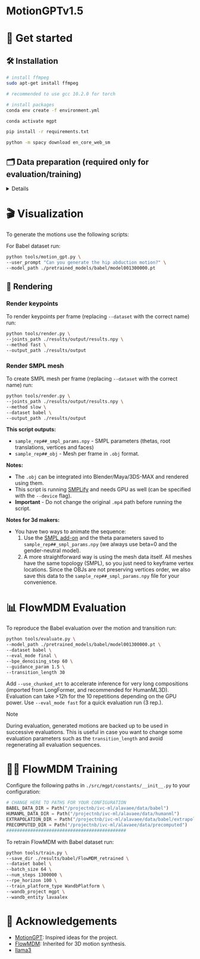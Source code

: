# MotionGPTv1.5

# 🚀 Get started

## 🛠️ Installation

```bash
# install ffmpeg
sudo apt-get install ffmpeg

# recommended to use gcc 10.2.0 for torch

# install packages
conda env create -f environment.yml

conda activate mgpt

pip install -r requirements.txt

python -m spacy download en_core_web_sm
```

## 🗂️ Data preparation (required only for evaluation/training)

<details>

**Babel dataset**:

1. Download the processed version [here](https://drive.google.com/file/d/18a4eRh8mbIFb55FMHlnmI8B8tSTkbp4t/view?usp=share_link), and place it at `./dataset/babel`.

2. Download the following [here](https://drive.google.com/file/d/1PBlbxawaeFTxtKkKDsoJwQGuDTdp52DD/view?usp=sharing), and place it at `./dataset/babel`.

</details>

# 🎬 Visualization

To generate the motions use the following scripts:

For Babel dataset run:

```bash
python tools/motion_gpt.py \
--user_prompt "Can you generate the hip abduction motion?" \
--model_path ./pretrained_models/babel/model001300000.pt
```

## 🎨 Rendering

### Render keypoints

To render keypoints per frame (replacing `--dataset` with the correct name) run:

```bash
python tools/render.py \
--joints_path ./results/output/results.npy \
--method fast \
--output_path ./results/output
```

### Render SMPL mesh

To create SMPL mesh per frame (replacing `--dataset` with the correct name) run:

```bash
python tools/render.py \
--joints_path ./results/output/results.npy \
--method slow \
--dataset babel \
--output_path ./results/output
```

**This script outputs:**
* `sample_rep##_smpl_params.npy` - SMPL parameters (thetas, root translations, vertices and faces)
* `sample_rep##_obj` - Mesh per frame in `.obj` format.

**Notes:**
* The `.obj` can be integrated into Blender/Maya/3DS-MAX and rendered using them.
* This script is running [SMPLify](https://smplify.is.tue.mpg.de/) and needs GPU as well (can be specified with the `--device` flag).
* **Important** - Do not change the original `.mp4` path before running the script.

**Notes for 3d makers:**
* You have two ways to animate the sequence:
  1. Use the [SMPL add-on](https://smpl.is.tue.mpg.de/index.html) and the theta parameters saved to `sample_rep##_smpl_params.npy` (we always use beta=0 and the gender-neutral model).
  2. A more straightforward way is using the mesh data itself. All meshes have the same topology (SMPL), so you just need to keyframe vertex locations. 
     Since the OBJs are not preserving vertices order, we also save this data to the `sample_rep##_smpl_params.npy` file for your convenience.

# 📊 FlowMDM Evaluation

To reproduce the Babel evaluation over the motion and transition run:

```bash
python tools/evaluate.py \
--model_path ./pretrained_models/babel/model001300000.pt \
--dataset babel \
--eval_mode final \
--bpe_denoising_step 60 \
--guidance_param 1.5 \
--transition_length 30
```

Add `--use_chunked_att` to accelerate inference for very long compositions (imported from LongFormer, and recommended for HumanML3D). Evaluation can take >12h for the 10 repetitions depending on the GPU power. Use `--eval_mode fast` for a quick evaluation run (3 rep.). 

> [!NOTE]
> During evaluation, generated motions are backed up to be used in successive evaluations. This is useful in case you want to change some evaluation parameters such as the `transition_length` and avoid regenerating all evaluation sequences. 

# 🏋️‍♂️ FlowMDM Training

Configure the following paths in `./src/mgpt/constants/__init__.py` to your configuration:

```python
# CHANGE HERE TO PATHS FOR YOUR CONFIGURATION
BABEL_DATA_DIR = Path("/projectnb/ivc-ml/alavaee/data/babel")
HUMANML_DATA_DIR = Path("/projectnb/ivc-ml/alavaee/data/humanml")
EXTRAPOLATION_DIR = Path("/projectnb/ivc-ml/alavaee/data/babel/extrapolation")
PRECOMPUTED_DIR = Path("/projectnb/ivc-ml/alavaee/data/precomputed")
#############################################
```

To retrain FlowMDM with Babel dataset run:

```bash
python tools/train.py \
--save_dir ./results/babel/FlowMDM_retrained \
--dataset babel \
--batch_size 64 \
--num_steps 1300000 \
--rpe_horizon 100 \
--train_platform_type WandbPlatform \
--wandb_project mgpt \
--wandb_entity lavaalex
```

# 🤝 Acknowledgements

* [MotionGPT](https://github.com/OpenMotionLab/MotionGPT): Inspired ideas for the project.
* [FlowMDM](https://github.com/BarqueroGerman/FlowMDM/tree/main): Inherited for 3D motion synthesis.
* [llama3](https://github.com/meta-llama/llama3)